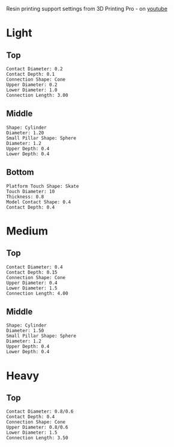 Resin printing support settings from 3D Printing Pro - on [youtube](https://www.youtube.com/watch?v=AIFRpG5V5vQ)

# Light
## Top
	Contact Diameter: 0.2
	Contact Depth: 0.1
	Connection Shape: Cone
	Upper Diameter: 0.2
	Lower Diameter: 1.0
	Connection Length: 3.00
	
## Middle
	Shape: Cylinder
	Diameter: 1.20
	Small Pillar Shape: Sphere
	Diameter: 1.2
	Upper Depth: 0.4
	Lower Depth: 0.4


## Bottom
	Platform Touch Shape: Skate
	Touch Diameter: 10
	Thickness: 0.8
	Model Contact Shape: 0.4
	Contact Depth: 0.4
	
# Medium
## Top
	Contact Diameter: 0.4
	Contact Depth: 0.15
	Connection Shape: Cone
	Upper Diameter: 0.4
	Lower Diameter: 1.5
	Connection Length: 4.00
	
## Middle
	Shape: Cylinder
	Diameter: 1.50
	Small Pillar Shape: Sphere
	Diameter: 1.2
	Upper Depth: 0.4
	Lower Depth: 0.4


# Heavy
## Top
	Contact Diameter: 0.8/0.6
	Contact Depth: 0.4
	Connection Shape: Cone
	Upper Diameter: 0.8/0.6
	Lower Diameter: 1.5
	Connection Length: 3.50
